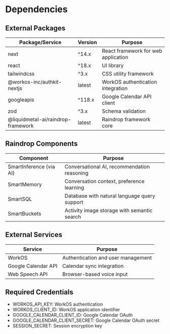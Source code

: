 # Dependencies

## External Packages

| Package/Service | Version | Purpose |
|----------------|---------|---------|
| next | ^14.x | React framework for web application |
| react | ^18.x | UI library |
| tailwindcss | ^3.x | CSS utility framework |
| @workos-inc/authkit-nextjs | latest | WorkOS authentication integration |
| googleapis | ^118.x | Google Calendar API client |
| zod | ^3.x | Schema validation |
| @liquidmetal-ai/raindrop-framework | latest | Raindrop framework core |

## Raindrop Components

| Component | Purpose |
|-----------|---------|
| SmartInference (via AI) | Conversational AI, recommendation reasoning |
| SmartMemory | Conversation context, preference learning |
| SmartSQL | Database with natural language query support |
| SmartBuckets | Activity image storage with semantic search |

## External Services

| Service | Purpose |
|---------|---------|
| WorkOS | Authentication and user management |
| Google Calendar API | Calendar sync integration |
| Web Speech API | Browser-based voice input |

## Required Credentials

- WORKOS_API_KEY: WorkOS authentication
- WORKOS_CLIENT_ID: WorkOS application identifier
- GOOGLE_CALENDAR_CLIENT_ID: Google Calendar OAuth
- GOOGLE_CALENDAR_CLIENT_SECRET: Google Calendar OAuth secret
- SESSION_SECRET: Session encryption key
